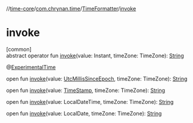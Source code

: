 //[time-core](../../../index.md)/[com.chrynan.time](../index.md)/[TimeFormatter](index.md)/[invoke](invoke.md)

# invoke

[common]\
abstract operator fun [invoke](invoke.md)(value: Instant, timeZone: TimeZone): [String](https://kotlinlang.org/api/latest/jvm/stdlib/kotlin/-string/index.html)

@[ExperimentalTime](https://kotlinlang.org/api/latest/jvm/stdlib/kotlin.time/-experimental-time/index.html)

open fun [invoke](invoke.md)(value: [UtcMillisSinceEpoch](../-utc-millis-since-epoch/index.md), timeZone: TimeZone): [String](https://kotlinlang.org/api/latest/jvm/stdlib/kotlin/-string/index.html)

open fun [invoke](invoke.md)(value: [TimeStamp](../-time-stamp/index.md), timeZone: TimeZone): [String](https://kotlinlang.org/api/latest/jvm/stdlib/kotlin/-string/index.html)

open fun [invoke](invoke.md)(value: LocalDateTime, timeZone: TimeZone): [String](https://kotlinlang.org/api/latest/jvm/stdlib/kotlin/-string/index.html)

open fun [invoke](invoke.md)(value: LocalDate, timeZone: TimeZone): [String](https://kotlinlang.org/api/latest/jvm/stdlib/kotlin/-string/index.html)
